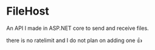 # FileHost
An API I made in ASP.NET core to send and receive files.

there is no ratelimit and I do not plan on adding one :thumbsup:
